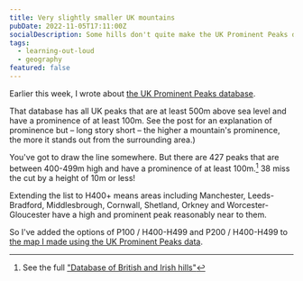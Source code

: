 ```yaml
---
title: Very slightly smaller UK mountains
pubDate: 2022-11-05T17:11:00Z
socialDescription: Some hills don't quite make the UK Prominent Peaks databases
tags:
  - learning-out-loud
  - geography
featured: false
---
```


Earlier this week, I wrote about [the UK Prominent Peaks database](https://edjohnsonwilliams.co.uk/blog/2022-11-02-big-uk-mountains).

That database has all UK peaks that are at least 500m above sea level and have a prominence of at least 100m. See the post for an explanation of prominence but – long story short – the higher a mountain's prominence, the more it stands out from the surrounding area.)

You've got to draw the line somewhere. But there are 427 peaks that are between 400-499m high and have a prominence of at least 100m.[^1] 38 miss the cut by a height of 10m or less!

Extending the list to H400+ means areas including Manchester, Leeds-Bradford, Middlesbrough, Cornwall, Shetland, Orkney and Worcester-Gloucester have a high and prominent peak reasonably near to them.

So I've added the options of P100 / H400-H499 and P200 / H400-H499 to [the map I made using the UK Prominent Peaks data](https://www.google.com/maps/d/viewer?mid=1iOCGBdsMcbORzRdTSw7klktqU_5OlKI).

[^1]: See the full ["Database of British and Irish hills"](http://www.hills-database.co.uk/downloads.html)
